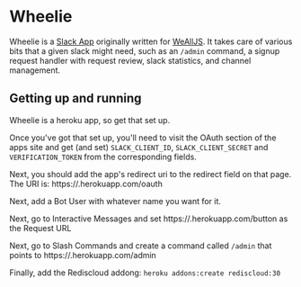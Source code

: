 # Wheelie

Wheelie is a [Slack App](slack.com/apps) originally written for
[WeAllJS](wealljs.org). It takes care of various bits that a given slack might
need, such as an `/admin` command, a signup request handler with request review,
slack statistics, and channel management.

## Getting up and running

Wheelie is a heroku app, so get that set up.

Once you've got that set up, you'll need to visit the OAuth section of the apps
site and get (and set) `SLACK_CLIENT_ID`, `SLACK_CLIENT_SECRET` and
`VERIFICATION_TOKEN` from the corresponding fields.

Next, you should add the app's redirect uri to the redirect field on that page.
The URI is: https://<appname>.herokuapp.com/oauth

Next, add a Bot User with whatever name you want for it.

Next, go to Interactive Messages and set https://<appname>.herokuapp.com/button
as the Request URL

Next, go to Slash Commands and create a command called `/admin` that points to
https://<appname>.herokuapp.com/admin

Finally, add the Rediscloud addong: `heroku addons:create rediscloud:30 `
